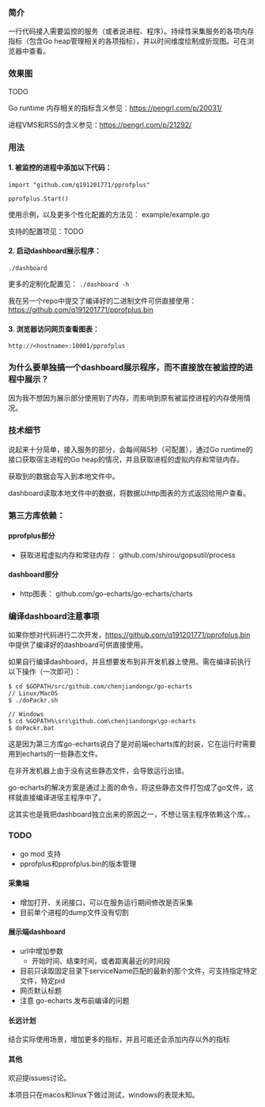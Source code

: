 ### 简介

一行代码接入需要监控的服务（或者说进程、程序）。持续性采集服务的各项内存指标（包含Go heap管理相关的各项指标），并以时间维度绘制成折现图。可在浏览器中查看。

### 效果图

TODO

Go runtime 内存相关的指标含义参见：https://pengrl.com/p/20031/

进程VMS和RSS的含义参见：https://pengrl.com/p/21292/

### 用法

#### 1. 被监控的进程中添加以下代码：

```golang
import "github.com/q191201771/pprofplus"

pprofplus.Start()
```

使用示例，以及更多个性化配置的方法见： example/example.go

支持的配置项见：TODO

#### 2. 启动dashboard展示程序：

```shell
./dashboard
```

更多的定制化配置见： `./dashboard -h`

我在另一个repo中提交了编译好的二进制文件可供直接使用：https://github.com/q191201771/pprofplus.bin

#### 3. 浏览器访问网页查看图表：

`http://<hostname>:10001/pprofplus`

### 为什么要单独搞一个dashboard展示程序，而不直接放在被监控的进程中展示？

因为我不想因为展示部分使用到了内存，而影响到原有被监控进程的内存使用情况。

### 技术细节

说起来十分简单，接入服务的部分，会每间隔5秒（可配置），通过Go runtime的接口获取宿主进程的Go heap的情况，并且获取进程的虚拟内存和常驻内存。

获取到的数据会写入到本地文件中。

dashboard读取本地文件中的数据，将数据以http图表的方式返回给用户查看。

### 第三方库依赖：

#### pprofplus部分

- 获取进程虚拟内存和常驻内存： github.com/shirou/gopsutil/process

#### dashboard部分

- http图表： github.com/go-echarts/go-echarts/charts

### 编译dashboard注意事项

如果你想对代码进行二次开发，https://github.com/q191201771/pprofplus.bin 中提供了编译好的dashboard可供直接使用。

如果自行编译dashboard，并且想要发布到非开发机器上使用。需在编译前执行以下操作（一次即可）：

```shell
$ cd $GOPATH/src/github.com/chenjiandongx/go-echarts
// Linux/MacOS
$ ./doPackr.sh

// Windows
$ cd %GOPATH%\src\github.com\chenjiandongx\go-echarts
$ doPackr.bat
```

这是因为第三方库go-echarts说白了是对前端echarts库的封装，它在运行时需要用到echarts的一些静态文件。

在非开发机器上由于没有这些静态文件，会导致运行出错。

go-echarts的解决方案是通过上面的命令，将这些静态文件打包成了go文件，这样就直接编译进宿主程序中了。

这其实也是我把dashboard独立出来的原因之一，不想让宿主程序依赖这个库。。

### TODO

- go mod 支持
- pprofplus和pprofplus.bin的版本管理

#### 采集端

- 增加打开、关闭接口，可以在服务运行期间修改是否采集
- 目前单个进程的dump文件没有切割

#### 展示端dashboard

- url中增加参数
    - 开始时间、结束时间，或者距离最近的时间段
- 目前只读取固定目录下serviceName匹配的最新的那个文件，可支持指定特定文件，特定pid
- 网页默认标题
- 注意 go-echarts 发布前编译的问题

#### 长远计划

结合实际使用场景，增加更多的指标，并且可能还会添加内存以外的指标

#### 其他

欢迎提issues讨论。

本项目只在macos和linux下做过测试，windows的表现未知。